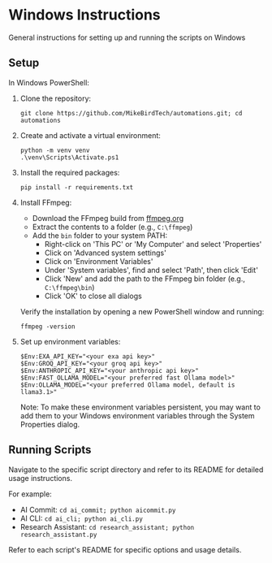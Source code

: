 # Windows Instructions

General instructions for setting up and running the scripts on Windows

## Setup

In Windows PowerShell:

1. Clone the repository:

   ```
   git clone https://github.com/MikeBirdTech/automations.git; cd automations
   ```

2. Create and activate a virtual environment:

   ```
   python -m venv venv
   .\venv\Scripts\Activate.ps1
   ```

3. Install the required packages:

   ```
   pip install -r requirements.txt
   ```

4. Install FFmpeg:

   - Download the FFmpeg build from [ffmpeg.org](https://ffmpeg.org/download.html)
   - Extract the contents to a folder (e.g., `C:\ffmpeg`)
   - Add the `bin` folder to your system PATH:
     - Right-click on 'This PC' or 'My Computer' and select 'Properties'
     - Click on 'Advanced system settings'
     - Click on 'Environment Variables'
     - Under 'System variables', find and select 'Path', then click 'Edit'
     - Click 'New' and add the path to the FFmpeg bin folder (e.g., `C:\ffmpeg\bin`)
     - Click 'OK' to close all dialogs

   Verify the installation by opening a new PowerShell window and running:

   ```
   ffmpeg -version
   ```

5. Set up environment variables:

   ```
   $Env:EXA_API_KEY="<your exa api key>"
   $Env:GROQ_API_KEY="<your groq api key>"
   $Env:ANTHROPIC_API_KEY="<your anthropic api key>"
   $Env:FAST_OLLAMA_MODEL="<your preferred fast Ollama model>"
   $Env:OLLAMA_MODEL="<your preferred Ollama model, default is llama3.1>"
   ```

   Note: To make these environment variables persistent, you may want to add them to your Windows environment variables through the System Properties dialog.

## Running Scripts

Navigate to the specific script directory and refer to its README for detailed usage instructions.

For example:

- AI Commit: `cd ai_commit; python aicommit.py`
- AI CLI: `cd ai_cli; python ai_cli.py`
- Research Assistant: `cd research_assistant; python research_assistant.py`

Refer to each script's README for specific options and usage details.

